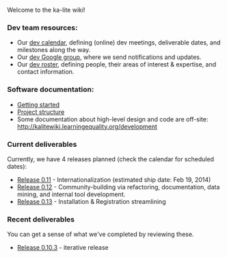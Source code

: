 Welcome to the ka-lite wiki!

### Dev team resources: ###
* Our [dev calendar](https://www.google.com/calendar/embed?src=bGVhcm5pbmdlcXVhbGl0eS5vcmdfdGU2cmpkdnBkMXJhbjNzamNtMnQ3dTd0YTRAZ3JvdXAuY2FsZW5kYXIuZ29vZ2xlLmNvbQ), defining (online) dev meetings, deliverable dates, and milestones along the way.
* Our [dev Google group](https://groups.google.com/a/learningequality.org/forum/#!forum/dev), where we send notifications and updates.
* Our [dev roster](KA-Lite-dev-roster), defining people, their areas of interest & expertise, and contact information.

### Software documentation: ###

* [Getting started](Getting-started)
* [Project structure](Project-structure)
* Some documentation about high-level design and code are off-site:
http://kalitewiki.learningequality.org/development



### Current deliverables ###

Currently, we have 4 releases planned (check the calendar for scheduled dates):
* [Release 0.11](https://github.com/learningequality/ka-lite/wiki/Release-0.11) - Internationalization (estimated ship date: Feb 19, 2014)
* [Release 0.12](https://github.com/learningequality/ka-lite/wiki/Release-0.12) - Community-building via refactoring, documentation, data mining, and internal tool development.
* [Release 0.13](https://github.com/learningequality/ka-lite/wiki/Release-0.13) - Installation & Registration streamlining

### Recent deliverables ###

You can get a sense of what we've completed by reviewing these.
* [Release 0.10.3](https://github.com/learningequality/ka-lite/wiki/Release-0.10.3) - iterative release
